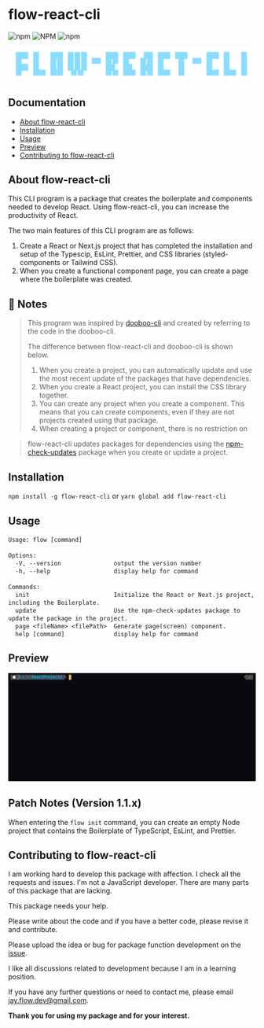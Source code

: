 # flow-react-cli

![npm](https://img.shields.io/npm/v/flow-react-cli)
![NPM](https://img.shields.io/npm/l/flow-react-cli)
![npm](https://img.shields.io/npm/dt/flow-react-cli)

![logo](./design/logo.jpg)

## Documentation

- [About flow-react-cli](https://github.com/Jay-flow/flow-react-cli#about-flow-react-cli)
- [Installation](https://github.com/Jay-flow/flow-react-cli#installation)
- [Usage](https://github.com/Jay-flow/flow-react-cli#usage)
- [Preview](https://github.com/Jay-flow/flow-react-cli#preview)
- [Contributing to flow-react-cli](https://github.com/Jay-flow/flow-react-cli#contributing-to-flow-react-cli)

## About flow-react-cli

This CLI program is a package that creates the boilerplate and components needed to develop React.
Using flow-react-cli, you can increase the productivity of React.

The two main features of this CLI program are as follows:

1. Create a React or Next.js project that has completed the installation and setup of the Typescip, EsLint, Prettier, and CSS libraries (styled-components or Tailwind CSS).
2. When you create a functional component page, you can create a page where the boilerplate was created.

## 📢 Notes

> This program was inspired by [dooboo-cli](https://github.com/dooboolab/dooboo-cli) and created by referring to the code in the dooboo-cli.
>
> The difference between flow-react-cli and dooboo-cli is shown below.
>
> 1. When you create a project, you can automatically update and use the most recent update of the packages that have dependencies.
> 2. When you create a React project, you can install the CSS library together.
> 3. You can create any project when you create a component. This means that you can create components, even if they are not projects created using that package.
> 4. When creating a project or component, there is no restriction on

> flow-react-cli updates packages for dependencies using the [npm-check-updates](https://www.npmjs.com/package/npm-check-updates) package when you create or update a project.

## Installation

`npm install -g flow-react-cli`
or `yarn global add flow-react-cli`

## Usage

```text
Usage: flow [command]

Options:
  -V, --version               output the version number
  -h, --help                  display help for command

Commands:
  init                        Initialize the React or Next.js project, including the Boilerplate.
  update                      Use the npm-check-updates package to update the package in the project.
  page <fileName> <filePath>  Generate page(screen) component.
  help [command]              display help for command
```

## Preview

![preview](./design/preview.gif)

## Patch Notes (Version 1.1.x)

When entering the `flow init` command, you can create an empty Node project that contains the Boilerplate of TypeScript, EsLint, and Prettier.


## Contributing to flow-react-cli

I am working hard to develop this package with affection.
I check all the requests and issues.
I'm not a JavaScript developer. There are many parts of this package that are lacking.

This package needs your help.

Please write about the code and if you have a better code, please revise it and contribute.

Please upload the idea or bug for package function development on the [issue](https://github.com/Jay-flow/flow-react-cli/issues).

I like all discussions related to development because I am in a learning position.

If you have any further questions or need to contact me, please email jay.flow.dev@gmail.com.

**Thank you for using my package and for your interest.**
